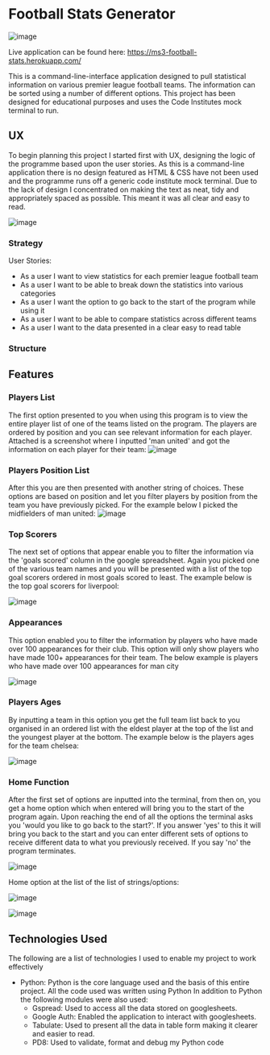 # Football Stats Generator

![image](https://user-images.githubusercontent.com/82109134/136013574-1346778b-ec4a-4780-ba92-fa79e4014566.png)

Live application can be found here: https://ms3-football-stats.herokuapp.com/

This is a command-line-interface application designed to pull statistical information on various premier league football teams.
The information can be sorted using a number of different options. This project has been designed for educational purposes and uses the Code Institutes mock terminal to run.

## UX

To begin planning this project I started first with UX, designing the logic of the programme based upon the user stories. As this is a command-line application there is no design featured as HTML & CSS have not been used and the programme runs off a generic code institute mock terminal. Due to the lack of design I concentrated on making the text as neat, tidy and appropriately spaced as possible. This meant it was all clear and easy to read.

![image](https://user-images.githubusercontent.com/82109134/136013623-8c382f82-96ea-4ad5-af8c-039632b10c55.png)

### Strategy

User Stories:
- As a user I want to view statistics for each premier league football team
- As a user I want to be able to break down the statistics into various categories
- As a user I want the option to go back to the start of the program while using it
- As a user I want to be able to compare statistics across different teams
- As a user I want to the data presented in a clear easy to read table

### Structure

## Features

### Players List
The first option presented to you when using this program is to view the entire player list of one of the teams listed on the program.
The players are ordered by position and you can see relevant information for each player. Attached is a screenshot where I inputted 'man united' and got the information on each player for their team:
![image](https://user-images.githubusercontent.com/82109134/136015443-d2abafc4-1ba0-4cd1-8580-3ee35b2eea2a.png)

### Players Position List
After this you are then presented with another string of choices. These options are based on position and let you filter players by position from the team you have previously picked. For the example below I picked the midfielders of man united:
![image](https://user-images.githubusercontent.com/82109134/136016076-0c787230-2379-4137-994c-161a7a203007.png)

### Top Scorers
The next set of options that appear enable you to filter the information via the 'goals scored' column in the google spreadsheet. Again you picked one of the various team names and you will be presented with a list of the top goal scorers ordered in most goals scored to least.
The example below is the top goal scorers for liverpool:

![image](https://user-images.githubusercontent.com/82109134/136016567-c746995c-155e-4fe3-b954-6739b4869217.png)

### Appearances
This option enabled you to filter the information by players who have made over 100 appearances for their club. This option will only show players who have made 100+ appearances for their team. The below example is players who have made over 100 appearances for man city

![image](https://user-images.githubusercontent.com/82109134/136018334-d0629f1c-7006-40c5-9301-99750d8b24b0.png)


### Players Ages
By inputting a team in this option you get the full team list back to you organised in an ordered list with the eldest player at the top of the list and the youngest player at the bottom. The example below is the players ages for the team chelsea:

![image](https://user-images.githubusercontent.com/82109134/136018669-722bbac1-255b-4e1c-80fd-2efeeac536bd.png)

### Home Function
After the first set of options are inputted into the terminal, from then on, you get a home option which when entered will bring you to the start of the program again.
Upon reaching the end of all the options the terminal asks you 'would you like to go back to the start?'. If you answer 'yes' to this it will bring you back to the start and you can enter different sets of options to receive different data to what you previously received. If you say 'no' the program terminates.

![image](https://user-images.githubusercontent.com/82109134/136019119-ad3c98d0-492e-4ebd-82c5-928e0031983b.png)

Home option at the list of the list of strings/options:

![image](https://user-images.githubusercontent.com/82109134/136019271-463df243-20fa-4de4-8fff-887edd933534.png)

![image](https://user-images.githubusercontent.com/82109134/136019326-09cdd0dd-e8ce-4271-a8cb-1be6710dec85.png)

## Technologies Used

The following are a list of technologies I used to enable my project to work effectively

- Python:
  Python is the core language used and the basis of this entire project. All the code used was written using Python
  In addition to Python the following modules were also used:
    - Gspread: Used to access all the data stored on googlesheets.
    - Google Auth: Enabled the application to interact with googlesheets.
    - Tabulate: Used to present all the data in table form making it clearer and easier to read.
    - PD8: Used to validate, format and debug my Python code
